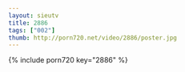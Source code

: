 ```yaml
--- 
layout: sieutv
title: 2886
tags: ["002"]
thumb: http://porn720.net/video/2886/poster.jpg
---
```

{% include porn720 key="2886" %} 
